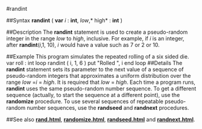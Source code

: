 
#randint

##Syntax
**randint** ( **var** *i* : **int**, *low*,* high* : **int** )

##Description
The **randint** statement is used to create a pseudo-random integer in the range *low* to *high*, inclusive. For example, if *i* is an integer, after **randint**(*i*,1, 10), *i* would have a value such as 7 or 2 or 10.

##Example
This program simulates the repeated rolling of a six sided die.
        var roll : int
        loop
            randint ( i, 1, 6 )
            put "Rolled ", i
        end loop
##Details
The **randint** statement sets its parameter to the next value of a sequence of pseudo-random integers that approximates a uniform distribution over the range *low* =*i* = *high*. It is required that *low* = *high*.
Each time a program runs, **randint** uses the same pseudo-random number sequence. To get a different sequence (actually, to start the sequence at a different point), use the **randomize** procedure.
To use several sequences of repeatable pseudo-random number sequences, use the **randseed** and **randnext** procedures.

##See also
**[rand.html](rand)**, **[randomize.html](randomize)**, **[randseed.html](randseed)** and **[randnext.html](randnext)**.
